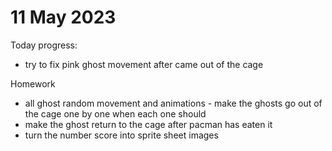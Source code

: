 # 11 May 2023
  
  Today progress:
  * try to fix pink ghost movement after came out of the cage


Homework 
  * all ghost random movement and animations - make the ghosts go out of the cage one by one when each one should
  * make the ghost return to the cage after pacman has eaten it
  * turn the number score into sprite sheet images